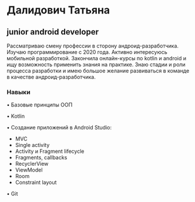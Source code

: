 # Далидович Татьяна #

## junior android developer ##

Рассматриваю смену профессии в сторону андроид-разработчика. Изучаю программирование с 2020 года. Активно интересуюсь мобильной разработкой. Закончила онлайн-курсы по kotlin и android и ищу возможность применить знания на практике. Знаю стадии и роли процесса разработки и имею большое желание развиваться в команде в качестве андроид-разработчика. 

### Навыки ###
• Базовые принципы ООП

• Kotlin 

• Создание приложений в Android Studio: 

- MVC
- Single activity
- Activity и Fragment lifecycle 
- Fragments, callbacks
- RecyclerView
- ViewModel
- Room
- Constraint layout

• Git 
